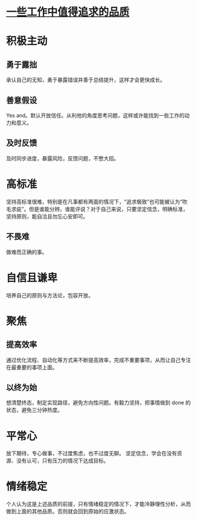 # [一些工作中值得追求的品质](https://github.com/zzy131250/gitblog/issues/38)

# 积极主动
## 勇于露拙
承认自己的无知，勇于暴露错误并善于总结提升，这样才会更快成长。

## 善意假设
Yes and。默认开放信任。从利他的角度思考问题，这样或许能找到一些工作的动力和意义。

## 及时反馈
及时同步进度，暴露风险，反馈问题，不憋大招。

# 高标准
坚持高标准很难，特别是在凡事都有两面的情况下，“追求极致”也可能被认为“吹毛求疵”。但是谁能分辨，谁能评说？对于自己来说，只要坚定信念，明确标准，坚持原则，能自洽且勿忘心安即可。

## 不畏难
做难而正确的事。

# 自信且谦卑
培养自己的原则与方法论，包容开放。

# 聚焦
## 提高效率
通过优化流程、自动化等方式来不断提高效率，完成不重要事项，从而让自己专注在最重要的事项上面。

## 以终为始
想清楚终态，制定实现路径，避免方向性问题。有毅力坚持，把事情做到 done 的状态，避免三分钟热度。

# 平常心
放下期待，专心做事，不过度焦虑，也不过度无聊。
坚定信念，学会在没有资源、没有认可，只有压力的情况下达成目标。

# 情绪稳定
个人认为这是上述品质的前提，只有情绪稳定的情况下，才能冷静理性分析，从而做到上面的其他品质。否则就会回到原始的应激状态。